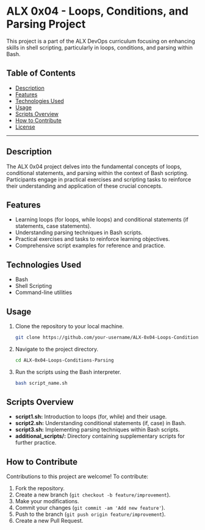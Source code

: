 # ALX 0x04 - Loops, Conditions, and Parsing Project

This project is a part of the ALX DevOps curriculum focusing on enhancing skills in shell scripting, particularly in loops, conditions, and parsing within Bash.

## Table of Contents

- [Description](#description)
- [Features](#features)
- [Technologies Used](#technologies-used)
- [Usage](#usage)
- [Scripts Overview](#scripts-overview)
- [How to Contribute](#how-to-contribute)
- [License](#license)

---

## Description

The ALX 0x04 project delves into the fundamental concepts of loops, conditional statements, and parsing within the context of Bash scripting. Participants engage in practical exercises and scripting tasks to reinforce their understanding and application of these crucial concepts.

## Features

- Learning loops (for loops, while loops) and conditional statements (if statements, case statements).
- Understanding parsing techniques in Bash scripts.
- Practical exercises and tasks to reinforce learning objectives.
- Comprehensive script examples for reference and practice.

## Technologies Used

- Bash
- Shell Scripting
- Command-line utilities

## Usage

1. Clone the repository to your local machine.

    ```bash
    git clone https://github.com/your-username/ALX-0x04-Loops-Conditions-Parsing.git
    ```

2. Navigate to the project directory.

    ```bash
    cd ALX-0x04-Loops-Conditions-Parsing
    ```

3. Run the scripts using the Bash interpreter.

    ```bash
    bash script_name.sh
    ```

## Scripts Overview

- **script1.sh:** Introduction to loops (for, while) and their usage.
- **script2.sh:** Understanding conditional statements (if, case) in Bash.
- **script3.sh:** Implementing parsing techniques within Bash scripts.
- **additional_scripts/:** Directory containing supplementary scripts for further practice.

## How to Contribute

Contributions to this project are welcome! To contribute:

1. Fork the repository.
2. Create a new branch (`git checkout -b feature/improvement`).
3. Make your modifications.
4. Commit your changes (`git commit -am 'Add new feature'`).
5. Push to the branch (`git push origin feature/improvement`).
6. Create a new Pull Request.

